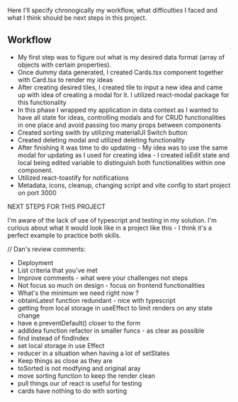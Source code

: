 Here I'll specify chronogically my workflow, what difficulties I faced and what I think should be next steps in this project.

## Workflow

- My first step was to figure out what is my desired data format (array of objects with certain properties).
- Once dummy data generated, I created Cards.tsx component together with Card.tsx to render my ideas
- After creating desired tiles, I created tile to input a new idea and came up with idea of creating a modal for it. I utilized react-modal package for this functionality
- In this phase I wrapped my application in data context as I wanted to have all state for ideas, controlling modals and for CRUD functionalities in one place and avoid passing too many props between components
- Created sorting swith by utilizing materialUI Switch button
- Created deleting modal and utilized deleting functionality
- After finishing it was time to do updating - My idea was to use the same modal for updating as I used for creating idea - I created isEdit state and local being edited variable to distinguish both functionalities within one component.
- Utilized react-toastify for notifications
- Metadata, icons, cleanup, changing script and vite config to start project on port 3000

NEXT STEPS FOR THIS PROJECT

I'm aware of the lack of use of typescript and testing in my solution. I'm curious about what it would look like in a project like this - I think it's a perfect example to practice both skills.

// Dan's review comments:

- Deployment
- List criteria that you've met
- Improve comments - what were your challenges not steps
- Not focus so much on design - focus on frontend functionalities
- What's the minimum we need right now ?
- obtainLatest function redundant - nice with typescript
- getting from local storage in useEffect to limit renders on any state change
- have e.preventDefault() closer to the form
- addIdea function refactor in smaller funcs - as clear as possible
- find instead of findIndex
- set local storage in use Effect
- reducer in a situation when having a lot of setStates
- Keep things as close as they are
- toSorted is not modfying and original aray
- move sorting function to keep the render clean
- pull things our of react is useful for testing
- cards have nothing to do with sorting
